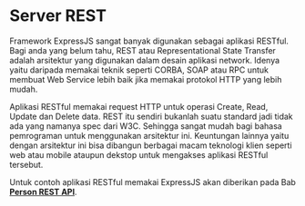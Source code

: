 # Server REST

Framework ExpressJS sangat banyak digunakan sebagai aplikasi RESTful. Bagi anda yang belum tahu, REST atau Representational State Transfer adalah arsitektur yang digunakan dalam desain aplikasi network. Idenya yaitu daripada memakai teknik seperti CORBA, SOAP atau RPC untuk membuat Web Service lebih baik jika memakai protokol HTTP yang lebih mudah.

Aplikasi RESTful memakai request HTTP untuk operasi Create, Read, Update dan Delete data. REST itu sendiri bukanlah suatu standard jadi tidak ada yang namanya spec dari W3C. Sehingga sangat mudah bagi bahasa pemrograman untuk menggunakan arsitektur ini. Keuntungan lainnya yaitu dengan arsitektur ini bisa dibangun berbagai macam teknologi klien seperti web atau mobile ataupun dekstop untuk mengakses aplikasi RESTful tersebut.

Untuk contoh aplikasi RESTful memakai ExpressJS akan diberikan pada Bab [**Person REST API**](/person_rest_api/index.html).








